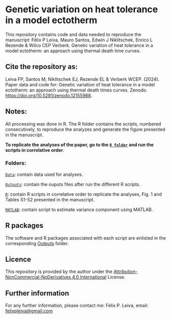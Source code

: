# Genetic variation on heat tolerance in a model ectotherm
 
This repository contains code and data needed to reproduce the manuscript: Félix P Leiva, Mauro Santos, Edwin J Niklitschek, Enrico L Rezende & Wilco CEP Verberk. Genetic variation of heat tolerance in a model ectotherm: an approach using thermal death time curves. 

## Cite the repository as: 

Leiva FP, Santos M, Niklitschek EJ, Rezende EL & Verberk WCEP. (2024). Paper data and code for: Genetic variation of heat tolerance in a model ectotherm: an approach using thermal death times curves. Zenodo. https://doi.org/10.5281/zenodo.12155988.

## Notes:
All processing was done in R. The R folder contains the scripts, numbered consecutively, to reproduce the analyzes and generate the figure presented in the manuscript.

**To replicate the analyses of the paper, go to the [`R folder`](https://github.com/felixpleiva/Genetic_variation_TDT/tree/main/R) and run the scripts in correlative order**.

### Folders:
[`Data`](https://github.com/felixpleiva/Genetic_variation_TDT/tree/main/Data): contain data used for analyses.

[`Outputs`](https://github.com/felixpleiva/Genetic_variation_TDT/tree/main/Outputs): contain the ouputs files after run the different R scripts.

[`R`](https://github.com/felixpleiva/Genetic_variation_TDT/tree/main/R): contain R scripts in correlative order to replicate the analyses, Fig. 1 and Tables S1-S2 presented in the manuscript.

[`MATLAB`](https://github.com/felixpleiva/Genetic_variation_TDT/tree/main/MATLAB): contain script to estimate variance component using MATLAB.

## R packages
The software and R packages associated with each script are enlisted in the corresponding [Outputs](https://github.com/felixpleiva/Genetic_variation_TDT/tree/main/Outputs) folder.

## Licence
This repository is provided by the author under the [Attribution-NonCommercial-NoDerivatives 4.0 International](https://creativecommons.org/licenses/by-nc-nd/4.0/) License.

## Further information
For any further information, please contact me: Félix P. Leiva, email: felixpleiva@gmail.com
